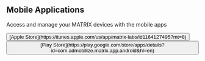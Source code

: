 ## Mobile Applications

Access and manage your MATRIX devices with the mobile apps

<button class="btn btn-outline-primary">
<i class="fa fa-apple"></i>
[Apple Store](https://itunes.apple.com/us/app/matrix-labs/id1164127495?mt=8)
</button>
<button class="btn btn-outline-primary">
<i class="fa fa-android"></i>
[Play Store](https://play.google.com/store/apps/details?id=com.admobilize.matrix.app.android&hl=en)
</button>